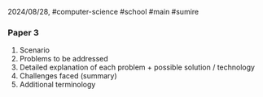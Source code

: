 2024/08/28, #computer-science #school #main #sumire 
### Paper 3
1. Scenario
2. Problems to be addressed
3. Detailed explanation of each problem + possible solution / technology
4. Challenges faced (summary)
5. Additional terminology